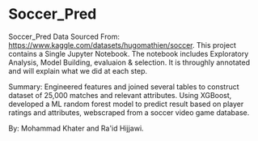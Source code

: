 # Soccer_Pred
Soccer_Pred
Data Sourced From:  https://www.kaggle.com/datasets/hugomathien/soccer.
This project contains a Single Jupyter Notebook. The notebook includes Exploratory Analysis, Model Building, evaluaion & selection. It is throughly annotated and will explain what we did at each step.

Summary:
Engineered features and joined several tables to construct dataset of 25,000 matches and relevant attributes. 
Using XGBoost, developed a ML random forest model to predict result based on player ratings and attributes, webscraped from a soccer video game database.

By: Mohammad Khater and Ra'id Hijjawi.
